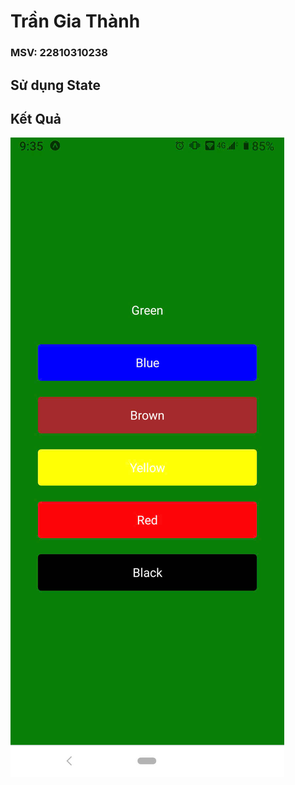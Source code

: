 # Trần Gia Thành
### MSV: 22810310238
## Sử dụng State
## Kết Quả

![Hình ảnh 01](./assets/Anh1.jpg)
